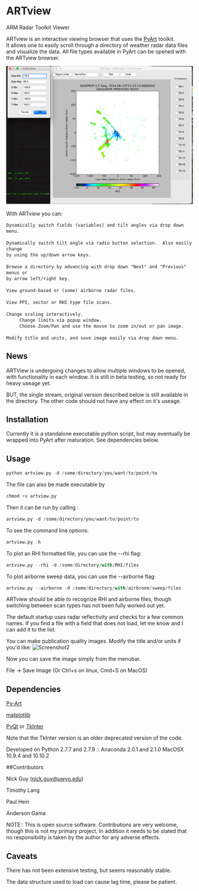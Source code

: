 ARTview
=======

ARM Radar Toolkit Viewer

ARTview is an interactive viewing browser that uses the [PyArt](https://github.com/ARM-DOE/pyart) toolkit.  
It allows one to easily scroll through a directory of weather radar data files 
and visualize the data.  All file types available in PyArt can be opened with
the ARTview browser.

![Screenshot](https://github.com/nguy/artview/blob/master/ARTView_Screenshot.png)

With ARTview you can:

	Dynamically switch fields (variables) and tilt angles via drop down menu.
    
    Dynamically switch tilt angle via radio button selection.  Also easily change 
    by using the up/down arrow keys.
    
    Browse a directory by advancing with drop down "Next" and "Previous" menus or 
    by arrow left/right key.
    
    View ground-based or (some) airborne radar files.
    
    View PPI, sector or RHI type file scans.
    
    Change scaling interactively.  
         Change limits via popup window. 
         Choose Zoom/Pan and use the mouse to zoom in/out or pan image.
    
    Modify title and units, and save image easily via drop down menu.
    
  
## News
ARTView is undergoing changes to allow multiple windows to be opened, with functionality
in each window.  It is still in beta testing, so not ready for heavy useage yet.

BUT, the single stream, original version described below is still available in the directory.
The other code should not have any effect on it's useage.

## Installation
Currently it is a standalone executable python script, but may eventually be wrapped into PyArt after maturation.
See dependencies below.

## Usage

```python
python artview.py -d /some/directory/you/want/to/point/to
```

The file can also be made executable by
```python
chmod +x artview.py
```

Then it can be run by calling :
```python
artview.py -d /some/directory/you/want/to/point/to
```

To see the command line options:
```python
artview.py -h
```

To plot an RHI formatted file, you can use the --rhi flag:
```python
artview.py --rhi -d /some/directory/with/RHI/files
```

To plot airborne sweep data, you can use the --airborne flag:
```python
artview.py --airborne -d /some/directory/with/airbrone/sweep/files
```

ARTview should be able to recognize RHI and airborne files, though switching 
between scan types has not been fully worked out yet.

The default startup uses radar reflectivity and checks for a few common names.
If you find a file with a field that does not load, let me know and I can add it
to the list.

You can make publication quality images.
Modify the title and/or units if you'd like:
![Screenshot2](https://github.com/nguy/artview/blob/master/ARTView_Screenshot_title_unit.png)

Now you can save the image simply from the menubar.

File -> Save Image (Or Ctrl+s on linux, Cmd+S on MacOS)

## Dependencies
[Py-Art](https://github.com/ARM-DOE/pyart)

[matplotlib](http://matplotlib.org)

[PyQt](http://www.riverbankcomputing.co.uk/software/pyqt/intro) or [TkInter](https://wiki.python.org/moin/TkInter) 

Note that the TkInter version is an older deprecated version of the code.

Developed on Python 2.7.7 and 2.7.9 :: Anaconda 2.0.1 and 2.1.0
MacOSX 10.9.4 and 10.10.2

##Contributors

Nick Guy (nick.guy@uwyo.edu)

Timothy Lang 

Paul Hein

Anderson Gama

NOTE:: This is open source software.  Contributions are very welcome, though this is not my primary project.  In addition it needs to be stated that no responsibility is taken by the author for any adverse effects.

## Caveats
There has not been extensive testing, but seems reasonably stable.

The data structure used to load can cause lag time, please be patient.


